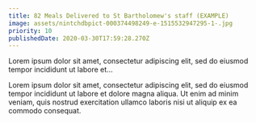 ```yaml
---
title: 82 Meals Delivered to St Bartholomew's staff (EXAMPLE)
image: assets/nintchdbpict-000374498249-e-1515532947295-1-.jpg
priority: 10
publishedDate: 2020-03-30T17:59:28.270Z
---
```

Lorem ipsum dolor sit amet, consectetur adipiscing elit, sed do eiusmod tempor incididunt ut labore et…

Lorem ipsum dolor sit amet, consectetur adipiscing elit, sed do eiusmod tempor incididunt ut labore et dolore magna aliqua. Ut enim ad minim veniam, quis nostrud exercitation ullamco laboris nisi ut aliquip ex ea commodo consequat.
